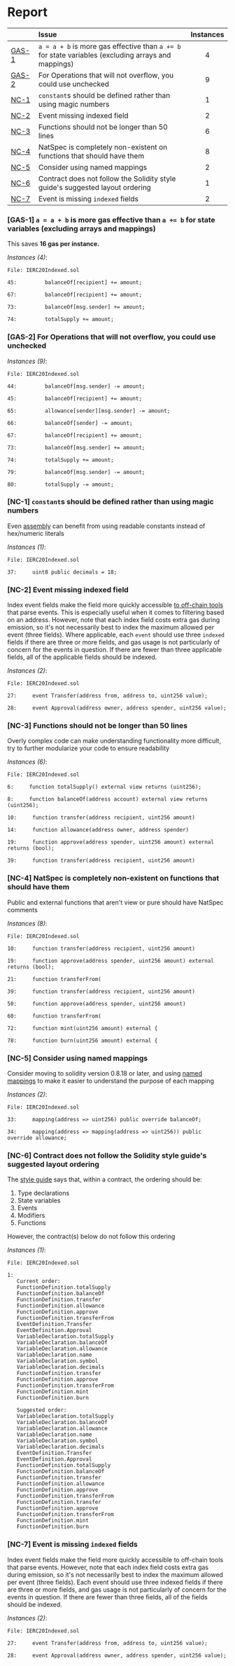 # Report

| |Issue|Instances|
|-|:-|:-:|
| [GAS-1](#GAS-1) | `a = a + b` is more gas effective than `a += b` for state variables (excluding arrays and mappings) | 4 |
| [GAS-2](#GAS-2) | For Operations that will not overflow, you could use unchecked | 9 |
| [NC-1](#NC-1) | `constant`s should be defined rather than using magic numbers | 1 |
| [NC-2](#NC-2) | Event missing indexed field | 2 |
| [NC-3](#NC-3) | Functions should not be longer than 50 lines | 6 |
| [NC-4](#NC-4) | NatSpec is completely non-existent on functions that should have them | 8 |
| [NC-5](#NC-5) | Consider using named mappings | 2 |
| [NC-6](#NC-6) | Contract does not follow the Solidity style guide's suggested layout ordering | 1 |
| [NC-7](#NC-7) | Event is missing `indexed` fields | 2 |



### <a name="GAS-1"></a>[GAS-1] `a = a + b` is more gas effective than `a += b` for state variables (excluding arrays and mappings)
This saves **16 gas per instance.**

*Instances (4)*:
```solidity
File: IERC20Indexed.sol

45:         balanceOf[recipient] += amount;

67:         balanceOf[recipient] += amount;

73:         balanceOf[msg.sender] += amount;

74:         totalSupply += amount;

```

### <a name="GAS-2"></a>[GAS-2] For Operations that will not overflow, you could use unchecked

*Instances (9)*:
```solidity
File: IERC20Indexed.sol

44:         balanceOf[msg.sender] -= amount;

45:         balanceOf[recipient] += amount;

65:         allowance[sender][msg.sender] -= amount;

66:         balanceOf[sender] -= amount;

67:         balanceOf[recipient] += amount;

73:         balanceOf[msg.sender] += amount;

74:         totalSupply += amount;

79:         balanceOf[msg.sender] -= amount;

80:         totalSupply -= amount;

```

### <a name="NC-1"></a>[NC-1] `constant`s should be defined rather than using magic numbers
Even [assembly](https://github.com/code-423n4/2022-05-opensea-seaport/blob/9d7ce4d08bf3c3010304a0476a785c70c0e90ae7/contracts/lib/TokenTransferrer.sol#L35-L39) can benefit from using readable constants instead of hex/numeric literals

*Instances (1)*:
```solidity
File: IERC20Indexed.sol

37:     uint8 public decimals = 18;

```

### <a name="NC-2"></a>[NC-2] Event missing indexed field
Index event fields make the field more quickly accessible [to off-chain tools](https://ethereum.stackexchange.com/questions/40396/can-somebody-please-explain-the-concept-of-event-indexing) that parse events. This is especially useful when it comes to filtering based on an address. However, note that each index field costs extra gas during emission, so it's not necessarily best to index the maximum allowed per event (three fields). Where applicable, each `event` should use three `indexed` fields if there are three or more fields, and gas usage is not particularly of concern for the events in question. If there are fewer than three applicable fields, all of the applicable fields should be indexed.

*Instances (2)*:
```solidity
File: IERC20Indexed.sol

27:     event Transfer(address from, address to, uint256 value);

28:     event Approval(address owner, address spender, uint256 value);

```

### <a name="NC-3"></a>[NC-3] Functions should not be longer than 50 lines
Overly complex code can make understanding functionality more difficult, try to further modularize your code to ensure readability 

*Instances (6)*:
```solidity
File: IERC20Indexed.sol

6:     function totalSupply() external view returns (uint256);

8:     function balanceOf(address account) external view returns (uint256);

10:     function transfer(address recipient, uint256 amount)

14:     function allowance(address owner, address spender)

19:     function approve(address spender, uint256 amount) external returns (bool);

39:     function transfer(address recipient, uint256 amount)

```

### <a name="NC-4"></a>[NC-4] NatSpec is completely non-existent on functions that should have them
Public and external functions that aren't view or pure should have NatSpec comments

*Instances (8)*:
```solidity
File: IERC20Indexed.sol

10:     function transfer(address recipient, uint256 amount)

19:     function approve(address spender, uint256 amount) external returns (bool);

21:     function transferFrom(

39:     function transfer(address recipient, uint256 amount)

50:     function approve(address spender, uint256 amount)

60:     function transferFrom(

72:     function mint(uint256 amount) external {

78:     function burn(uint256 amount) external {

```

### <a name="NC-5"></a>[NC-5] Consider using named mappings
Consider moving to solidity version 0.8.18 or later, and using [named mappings](https://ethereum.stackexchange.com/questions/51629/how-to-name-the-arguments-in-mapping/145555#145555) to make it easier to understand the purpose of each mapping

*Instances (2)*:
```solidity
File: IERC20Indexed.sol

33:     mapping(address => uint256) public override balanceOf;

34:     mapping(address => mapping(address => uint256)) public override allowance;

```

### <a name="NC-6"></a>[NC-6] Contract does not follow the Solidity style guide's suggested layout ordering
The [style guide](https://docs.soliditylang.org/en/v0.8.16/style-guide.html#order-of-layout) says that, within a contract, the ordering should be:

1) Type declarations
2) State variables
3) Events
4) Modifiers
5) Functions

However, the contract(s) below do not follow this ordering

*Instances (1)*:
```solidity
File: IERC20Indexed.sol

1: 
   Current order:
   FunctionDefinition.totalSupply
   FunctionDefinition.balanceOf
   FunctionDefinition.transfer
   FunctionDefinition.allowance
   FunctionDefinition.approve
   FunctionDefinition.transferFrom
   EventDefinition.Transfer
   EventDefinition.Approval
   VariableDeclaration.totalSupply
   VariableDeclaration.balanceOf
   VariableDeclaration.allowance
   VariableDeclaration.name
   VariableDeclaration.symbol
   VariableDeclaration.decimals
   FunctionDefinition.transfer
   FunctionDefinition.approve
   FunctionDefinition.transferFrom
   FunctionDefinition.mint
   FunctionDefinition.burn
   
   Suggested order:
   VariableDeclaration.totalSupply
   VariableDeclaration.balanceOf
   VariableDeclaration.allowance
   VariableDeclaration.name
   VariableDeclaration.symbol
   VariableDeclaration.decimals
   EventDefinition.Transfer
   EventDefinition.Approval
   FunctionDefinition.totalSupply
   FunctionDefinition.balanceOf
   FunctionDefinition.transfer
   FunctionDefinition.allowance
   FunctionDefinition.approve
   FunctionDefinition.transferFrom
   FunctionDefinition.transfer
   FunctionDefinition.approve
   FunctionDefinition.transferFrom
   FunctionDefinition.mint
   FunctionDefinition.burn

```

### <a name="NC-7"></a>[NC-7] Event is missing `indexed` fields
Index event fields make the field more quickly accessible to off-chain tools that parse events. However, note that each index field costs extra gas during emission, so it's not necessarily best to index the maximum allowed per event (three fields). Each event should use three indexed fields if there are three or more fields, and gas usage is not particularly of concern for the events in question. If there are fewer than three fields, all of the fields should be indexed.

*Instances (2)*:
```solidity
File: IERC20Indexed.sol

27:     event Transfer(address from, address to, uint256 value);

28:     event Approval(address owner, address spender, uint256 value);

```

